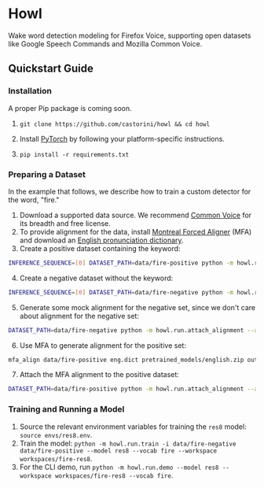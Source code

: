 # Howl
Wake word detection modeling for Firefox Voice, supporting open datasets like Google Speech Commands and Mozilla Common Voice.

## Quickstart Guide

### Installation

A proper Pip package is coming soon. 

1. `git clone https://github.com/castorini/howl && cd howl`

2. Install [PyTorch](https://pytorch.org) by following your platform-specific instructions.

3. `pip install -r requirements.txt`

### Preparing a Dataset

In the example that follows, we describe how to train a custom detector for the word, "fire."

1. Download a supported data source. We recommend [Common Voice](https://commonvoice.mozilla.org/) for its breadth and free license.
2. To provide alignment for the data, install [Montreal Forced Aligner](https://montreal-forced-aligner.readthedocs.io/en/latest/installation.html) (MFA)
and download an [English pronunciation dictionary](http://svn.code.sf.net/p/cmusphinx/code/trunk/cmudict/cmudict-0.7b).
3. Create a positive dataset containing the keyword: 
```bash
INFERENCE_SEQUENCE=[0] DATASET_PATH=data/fire-positive python -m howl.run.create_raw_dataset --negative-pct 0 --vocab fire -i ~/path/to/common-voice --positive-pct 100`
```
4. Create a negative dataset without the keyword:
```bash
INFERENCE_SEQUENCE=[0] DATASET_PATH=data/fire-negative python -m howl.run.create_raw_dataset --negative-pct 5 --vocab fire -i ~/path/to/common-voice --positive-pct 0`
```
5. Generate some mock alignment for the negative set, since we don't care about alignment for the negative set:
```bash
DATASET_PATH=data/fire-negative python -m howl.run.attach_alignment --align-type stub
```
6. Use MFA to generate alignment for the positive set:
```bash
mfa_align data/fire-positive eng.dict pretrained_models/english.zip output-folder
```
7. Attach the MFA alignment to the positive dataset:
```bash
DATASET_PATH=data/fire-positive python -m howl.run.attach_alignment --align-type mfa -i output-folder
```

### Training and Running a Model

1. Source the relevant environment variables for training the `res8` model: `source envs/res8.env`.
2. Train the model: `python -m howl.run.train -i data/fire-negative data/fire-positive --model res8 --vocab fire --workspace workspaces/fire-res8`.
3. For the CLI demo, run `python -m howl.run.demo --model res8 --workspace workspaces/fire-res8 --vocab fire`.